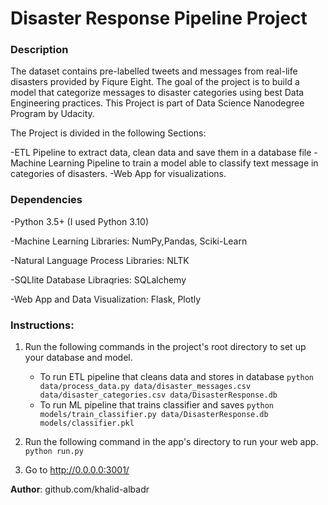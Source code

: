 # Disaster Response Pipeline Project
### Description
The dataset contains pre-labelled tweets and messages from real-life disasters provided by Fiqure Eight. The goal of the project is to build a model that categorize messages to disaster categories using best Data Engineering practices. This Project is part of Data Science Nanodegree Program by Udacity.

The Project is divided in the following Sections:

-ETL Pipeline to extract data, clean data and save them in a database file
-Machine Learning Pipeline to train a model able to classify text message in categories of disasters.
-Web App for visualizations.
### Dependencies
-Python 3.5+ (I used Python 3.10)

-Machine Learning Libraries: NumPy,Pandas, Sciki-Learn

-Natural Language Process Libraries: NLTK

-SQLlite Database Libraqries: SQLalchemy

-Web App and Data Visualization: Flask, Plotly

### Instructions:
1. Run the following commands in the project's root directory to set up your database and model.

    - To run ETL pipeline that cleans data and stores in database
        `python data/process_data.py data/disaster_messages.csv data/disaster_categories.csv data/DisasterResponse.db`
    - To run ML pipeline that trains classifier and saves
        `python models/train_classifier.py data/DisasterResponse.db models/classifier.pkl`

2. Run the following command in the app's directory to run your web app.
    `python run.py`

3. Go to http://0.0.0.0:3001/

**Author**: github.com/khalid-albadr
